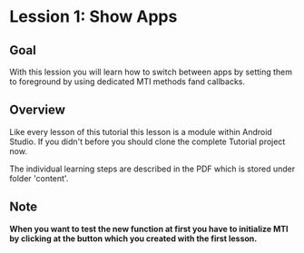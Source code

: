 # Lession 1: Show Apps
## Goal
With this lession you will learn how to switch between apps by setting them to foreground by using dedicated MTI methods fand callbacks.

## Overview
Like every lesson of this tutorial this lesson is a module within Android Studio.
If you didn't before you should clone the complete Tutorial project now.

The individual learning steps are described in the PDF which is stored under folder 'content'.

## Note
**When you want to test the new function at first you have to initialize MTI by clicking at the button which you created with the first lesson.**
